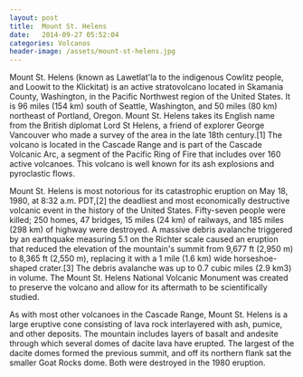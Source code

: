 ```yaml
---
layout: post
title:  Mount St. Helens
date:   2014-09-27 05:52:04
categories: Volcanos
header-image: /assets/mount-st-helens.jpg
---
```


Mount St. Helens (known as Lawetlat'la to the indigenous Cowlitz people, and Loowit to the Klickitat) is an active stratovolcano located in Skamania County, Washington, in the Pacific Northwest region of the United States. It is 96 miles (154 km) south of Seattle, Washington, and 50 miles (80 km) northeast of Portland, Oregon. Mount St. Helens takes its English name from the British diplomat Lord St Helens, a friend of explorer George Vancouver who made a survey of the area in the late 18th century.[1] The volcano is located in the Cascade Range and is part of the Cascade Volcanic Arc, a segment of the Pacific Ring of Fire that includes over 160 active volcanoes. This volcano is well known for its ash explosions and pyroclastic flows.

Mount St. Helens is most notorious for its catastrophic eruption on May 18, 1980, at 8:32 a.m. PDT,[2] the deadliest and most economically destructive volcanic event in the history of the United States. Fifty-seven people were killed; 250 homes, 47 bridges, 15 miles (24 km) of railways, and 185 miles (298 km) of highway were destroyed. A massive debris avalanche triggered by an earthquake measuring 5.1 on the Richter scale caused an eruption that reduced the elevation of the mountain's summit from 9,677 ft (2,950 m) to 8,365 ft (2,550 m), replacing it with a 1 mile (1.6 km) wide horseshoe-shaped crater.[3] The debris avalanche was up to 0.7 cubic miles (2.9 km3) in volume. The Mount St. Helens National Volcanic Monument was created to preserve the volcano and allow for its aftermath to be scientifically studied.

As with most other volcanoes in the Cascade Range, Mount St. Helens is a large eruptive cone consisting of lava rock interlayered with ash, pumice, and other deposits. The mountain includes layers of basalt and andesite through which several domes of dacite lava have erupted. The largest of the dacite domes formed the previous summit, and off its northern flank sat the smaller Goat Rocks dome. Both were destroyed in the 1980 eruption.